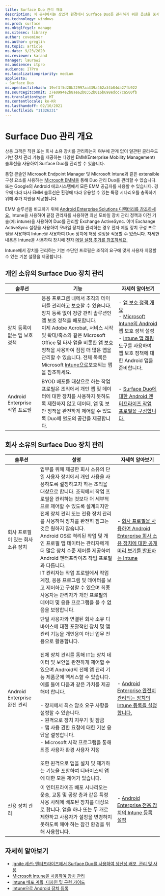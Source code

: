 ```yaml
---
title: Surface Duo 관리 개요
description: 이 문서에서는 상업적 환경에서 Surface Duo를 관리하기 위한 옵션을 중시합니다.
ms.technology: windows
ms.prod: surface
ms.mktglfcycl: manage
ms.sitesec: library
author: coveminer
ms.author: greglin
ms.topic: article
ms.date: 9/23/2020
ms.reviewer: karand
manager: laurawi
ms.audience: itpro
audience: ITPro
ms.localizationpriority: medium
appliesto:
- Surface Duo
ms.openlocfilehash: 19ef3f5d20b22997aa339a462a34b84da27fb922
ms.sourcegitcommit: 37e0994e2b8ae62b0352b016b698edcc7ca500fb
ms.translationtype: MT
ms.contentlocale: ko-KR
ms.lasthandoff: 02/10/2021
ms.locfileid: "11326231"
---
```

# Surface Duo 관리 개요

상용 고객은 직원 또는 회사 소유 장치를 관리하는지 여부에 관계 없이 일관된 클라우드 기반 장치 관리 기능을 제공하는 다양한 EMM(Enterprise Mobility Management) 솔루션을 사용하여 Surface Duo를 관리할 수 있습니다.

통합 콘솔인 Microsoft Endpoint Manager 및 Microsoft Intune과 같은 extensible 구성 요소를 사용하는 [Microsoft EMM을](https://androidenterprisepartners.withgoogle.com/provider/#!/75) 통해 Duo 관리 Duo를 관리할 수 있습니다. 또는 Google의 Android 에코시스템에서 모든 EMM 공급자를 사용할 수 있습니다. 경우에 따라 타사 EMM 솔루션은 환경에 따라 유용할 수 있는 특정 시나리오를 충족하기 위해 추가 지원을 제공합니다.

 EMM 솔루션을 비교하기 위해 [Android Enterprise Solutions 디렉터리를 참조하세요.](https://androidenterprisepartners.withgoogle.com/emm/)
Intune을 사용하여 끝점 관리자를 사용하면 최신 모바일 장치 관리 정책과 이전 기술(예: intune)을 사용하여 Duo를 관리할 Exchange ActiveSync. 이미 Exchange ActiveSync 설정을 사용하여 모바일 장치를 관리하는 경우 전자 메일 장치 구성 프로필을 사용하여 Intune을 사용하여 Duo 장치에 해당 설정을 적용할 수 있습니다.  자세한 내용은 Intune을 사용하여 장치에 전자 [메일 설정 추가를 참조하세요.](https://docs.microsoft.com/mem/intune/configuration/email-settings-configure)

Intune에서 장치를 관리하는 기본 수단인 프로필은 조직의 요구에 맞게 사용자 지정할 수 있는 기본 설정을 제공합니다. 

## 개인 소유의 Surface Duo 장치 관리
| 솔루션                                          | 기능                                                                                                                                                                                                                                                                                                                                                                                                                                                                                                        | 자세히 알아보기                                                                                                                                                                                                                                                                                                                                                                                                                                                        |
| ------------------------------------------------- | --------------------------------------------------------------------------------------------------------------------------------------------------------------------------------------------------------------------------------------------------------------------------------------------------------------------------------------------------------------------------------------------------------------------------------------------------------------------------------------------------------------- | ----------------------------------------------------------------------------------------------------------------------------------------------------------------------------------------------------------------------------------------------------------------------------------------------------------------------------------------------------------------------------------------------------------------------------------------------------------------- |
| 장치 등록이 없는 앱 보호 정책 | 응용 프로그램 내에서 조직의 데이터를 관리하고 보호할 수 있습니다.<br>장치 등록 없이 경량 관리 솔루션인 앱 보호 정책을 배포합니다.<br>이제 Adobe Acrobat, 서비스 시작 및 확대/축소와 같은 Microsoft Office 및 타사 앱을 비롯한 앱 보호 정책을 사용하여 점점 더 많은 앱을 관리할 수 있습니다. 전체 목록은 Microsoft [Intune으로](https://docs.microsoft.com/mem/intune/apps/apps-supported-intune-apps)보호되는 앱을 참조하세요. | - [앱 보호 정책 개요](https://docs.microsoft.com/mem/intune/apps/app-protection-policy-settings-android)<br>- [Microsoft Intune의 Android](https://docs.microsoft.com/mem/intune/apps/app-protection-policy-settings-android)앱 보호 정책 설정<br>- [Intune 앱 래핑](https://docs.microsoft.com/mem/intune/developer/app-wrapper-prepare-android)도구를 사용하여 앱 보호 정책에 대한 Android 앱을 준비합니다. |
| Android Enterprise 작업 프로필                   | BYOD 배포를 대상으로 하는 작업 프로필은 조직에서 개인 앱 및 데이터에 대한 장치를 사용하지 못하도록 제한하지 않고 데이터, 앱 및 보안 정책을 완전하게 제어할 수 있도록 Duo에 별도의 공간을 제공합니다.                                                                                                                                                                                                                                                  | - [Surface Duo에 대한 Android 엔터프라이즈 작업 프로필을 구성합니다.](surface-duo-config-work-profile.md)                                                                                                                                                                                                                                                                                                               |


## 회사 소유의 Surface Duo 장치 관리

| 솔루션                                  | 설명                                                                                                                                                                                                                                                                                                                                                                                                                                                                                                                                                                                                                                                                                                                                     | 자세히 알아보기                                                                                                                                                                                                                                                                                                      |
| ----------------------------------------- | ----------------------------------------------------------------------------------------------------------------------------------------------------------------------------------------------------------------------------------------------------------------------------------------------------------------------------------------------------------------------------------------------------------------------------------------------------------------------------------------------------------------------------------------------------------------------------------------------------------------------------------------------------------------------------------------------------------------------------------------------- | --------------------------------------------------------------------------------------------------------------------------------------------------------------------------------------------------------------------------------------------------------------------------------------------------------------- |
| 회사 프로필이 있는 회사 소유 장치 | 업무를 위해 제공한 회사 소유의 단일 사용자 장치에서 개인 사용을 사용하도록 설정하고자 하는 조직을 대상으로 합니다. 조직에서 작업 프로필을 관리하는 것보다 더 세부적으로 제어할 수 있도록 설계되지만 전체 장치 관리 또는 전용 장치 관리를 사용하여 장치를 완전히 잠그는 것은 원하지 않습니다.<br>Android OS로 격리된 작업 및 개인 프로필 앱 데이터는 관리자에게 더 많은 장치 수준 제어를 제공하여 Android 엔터프라이즈 작업 프로필과 다릅니다.<br>IT 관리자는 작업 프로필에서 작업 계정, 응용 프로그램 및 데이터를 보고 제어하고 구성할 수 있으며 최종 사용자는 관리자가 개인 프로필의 데이터 및 응용 프로그램을 볼 수 없음을 보장합니다. | - [회사 프로필을 사용하여 Android Enterprise 회사 소유 장치에 대한 공개 미리 보기를 발표하는 Intune](https://techcommunity.microsoft.com/t5/intune-customer-success/intune-announcing-public-preview-for-android-enterprise/ba-p/1524325)                                                                    |
| Android Enterprise 완전 관리          | 단일 사용자와 연결된 회사 소유 디바이스에 대한 포괄적인 장치 및 앱 관리 기능을 개인용이 아닌 업무 전용으로 활용합니다.<br> <br>전체 장치 관리를 통해 IT는 장치 데이터 및 보안을 완전하게 제어할 수 있으며 Android의 전체 앱 관리 기능 제품군에 액세스할 수 있습니다. 예를 들어 다음과 같은 가치를 제공해야 합니다.<br><br>- 장치에서 최소 암호 요구 사항을 설정할 수 있습니다.<br>- 원격으로 장치 지우기 및 잠금<br>- 앱 사용 권한 요청에 대한 기본 응답을 설정합니다.<br>- Microsoft 시작 프로그램을 통해 최종 사용자 환경 사용자 지정<br><br>또한 원격으로 앱을 설치 및 제거하는 기능을 포함하여 디바이스의 앱에 대한 모든 제어가 있습니다.                                 | - [Android Enterprise 완전히 관리되는 장치의 Intune 등록을 설정합니다.](https://docs.microsoft.com/mem/intune/enrollment/android-fully-managed-enroll) |
| 전용 장치 관리               | 이 엔터프라이즈 배포 시나리오는 운송, 교통 및 공장 층과 같은 특정 사용 사례에 배포된 장치를 대상으로 합니다. 앱을 하나 또는 두 개로 제한하고 사용자가 설정을 변경하지 못하도록 해야 하는 잠긴 환경을 위해 사용합니다.                                                                                                                                                                                                                                                                                                                                                                                                                                                           | - [Android Enterprise 전용 장치의 Intune 등록 설정](https://docs.microsoft.com/mem/intune/enrollment/android-kiosk-enroll)                                                                                                                                                               |

 
## 자세히 알아보기
- [Ignite 세션: 엔터프라이즈에서 Surface Duo를 사용하여 생산성 배포, 관리 및 사용](https://youtu.be/DOsBMNFmdfw)
- [Microsoft Intune을 사용하여 장치 관리](https://docs.microsoft.com/mem/intune/remote-actions/device-management)
- [Intune 배포 계획, 디자인 및 구현 가이드](https://docs.microsoft.com/mem/intune/fundamentals/planning-guide)
- [Intune으로 Android 장치 등록](https://docs.microsoft.com/mem/intune/enrollment/android-enroll)
